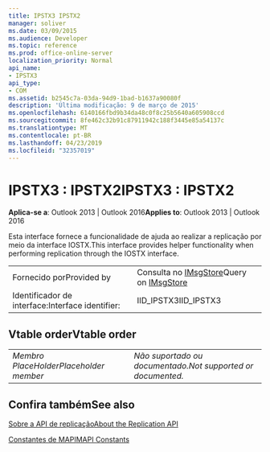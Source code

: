 ```yaml
---
title: IPSTX3 IPSTX2
manager: soliver
ms.date: 03/09/2015
ms.audience: Developer
ms.topic: reference
ms.prod: office-online-server
localization_priority: Normal
api_name:
- IPSTX3
api_type:
- COM
ms.assetid: b2545c7a-03da-94d9-1bad-b1637a90080f
description: 'Última modificação: 9 de março de 2015'
ms.openlocfilehash: 6140166fbd9b34da48c0f8c25b5640a605908ccd
ms.sourcegitcommit: 8fe462c32b91c87911942c188f3445e85a54137c
ms.translationtype: MT
ms.contentlocale: pt-BR
ms.lasthandoff: 04/23/2019
ms.locfileid: "32357019"
---
```

# <a name="ipstx3--ipstx2"></a><span data-ttu-id="96dfe-103">IPSTX3 : IPSTX2</span><span class="sxs-lookup"><span data-stu-id="96dfe-103">IPSTX3 : IPSTX2</span></span>

  
  
<span data-ttu-id="96dfe-104">**Aplica-se a**: Outlook 2013 | Outlook 2016</span><span class="sxs-lookup"><span data-stu-id="96dfe-104">**Applies to**: Outlook 2013 | Outlook 2016</span></span> 
  
<span data-ttu-id="96dfe-105">Esta interface fornece a funcionalidade de ajuda ao realizar a replicação por meio da interface IOSTX.</span><span class="sxs-lookup"><span data-stu-id="96dfe-105">This interface provides helper functionality when performing replication through the IOSTX interface.</span></span>
  
|||
|:-----|:-----|
|<span data-ttu-id="96dfe-106">Fornecido por</span><span class="sxs-lookup"><span data-stu-id="96dfe-106">Provided by</span></span>  <br/> |<span data-ttu-id="96dfe-107">Consulta no [IMsgStore](imsgstoreimapiprop.md)</span><span class="sxs-lookup"><span data-stu-id="96dfe-107">Query on [IMsgStore](imsgstoreimapiprop.md)</span></span> <br/> |
|<span data-ttu-id="96dfe-108">Identificador de interface:</span><span class="sxs-lookup"><span data-stu-id="96dfe-108">Interface identifier:</span></span>  <br/> |<span data-ttu-id="96dfe-109">IID_IPSTX3</span><span class="sxs-lookup"><span data-stu-id="96dfe-109">IID_IPSTX3</span></span>  <br/> |
   
## <a name="vtable-order"></a><span data-ttu-id="96dfe-110">Vtable order</span><span class="sxs-lookup"><span data-stu-id="96dfe-110">Vtable order</span></span>

|||
|:-----|:-----|
| <span data-ttu-id="96dfe-111">*Membro PlaceHolder*</span><span class="sxs-lookup"><span data-stu-id="96dfe-111">*Placeholder member*</span></span>  <br/> | <span data-ttu-id="96dfe-112">*Não suportado ou documentado.*</span><span class="sxs-lookup"><span data-stu-id="96dfe-112">*Not supported or documented.*</span></span>  <br/> |
   
## <a name="see-also"></a><span data-ttu-id="96dfe-113">Confira também</span><span class="sxs-lookup"><span data-stu-id="96dfe-113">See also</span></span>



[<span data-ttu-id="96dfe-114">Sobre a API de replicação</span><span class="sxs-lookup"><span data-stu-id="96dfe-114">About the Replication API</span></span>](about-the-replication-api.md)
  
[<span data-ttu-id="96dfe-115">Constantes de MAPI</span><span class="sxs-lookup"><span data-stu-id="96dfe-115">MAPI Constants</span></span>](mapi-constants.md)


